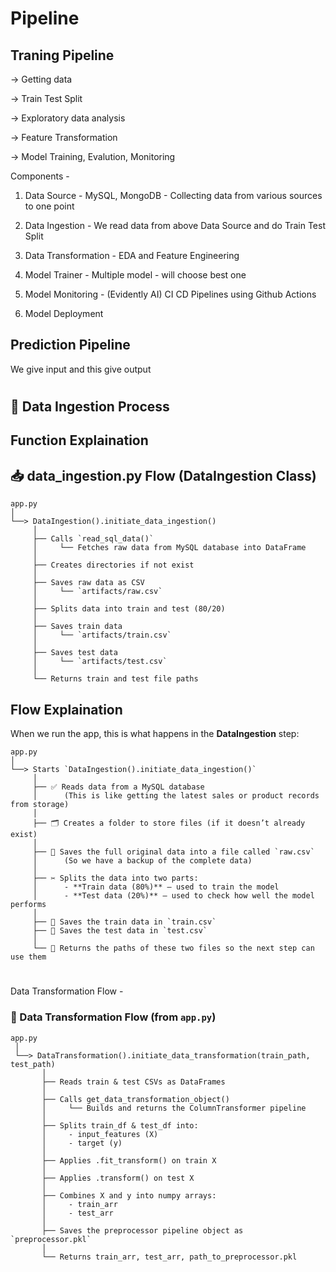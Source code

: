 # Pipeline 

## Traning Pipeline

-> Getting data

-> Train Test Split

-> Exploratory data analysis

-> Feature Transformation

-> Model Training, Evalution, Monitoring

Components - 

1. Data Source - MySQL, MongoDB - Collecting data from various sources to one point

2. Data Ingestion - We read data from above Data Source and do Train Test Split

3. Data Transformation - EDA and Feature Engineering

4. Model Trainer - Multiple model - will choose best one

5. Model Monitoring - (Evidently AI) CI CD Pipelines using Github Actions

6. Model Deployment 


## Prediction Pipeline 

We give input and this give output

#

## 🧊 Data Ingestion Process 

## Function Explaination

## 📥 data_ingestion.py Flow (DataIngestion Class)

```text
app.py
│
└──> DataIngestion().initiate_data_ingestion()
     │
     ├── Calls `read_sql_data()`
     │     └── Fetches raw data from MySQL database into DataFrame
     │
     ├── Creates directories if not exist
     │
     ├── Saves raw data as CSV
     │     └── `artifacts/raw.csv`
     │
     ├── Splits data into train and test (80/20)
     │
     ├── Saves train data
     │     └── `artifacts/train.csv`
     │
     ├── Saves test data
     │     └── `artifacts/test.csv`
     │
     └── Returns train and test file paths
```

## Flow Explaination

When we run the app, this is what happens in the **DataIngestion** step:

```text
app.py  
│  
└──> Starts `DataIngestion().initiate_data_ingestion()`
     │
     ├── ✅ Reads data from a MySQL database  
     │      (This is like getting the latest sales or product records from storage)
     │
     ├── 🗂️ Creates a folder to store files (if it doesn’t already exist)
     │
     ├── 📄 Saves the full original data into a file called `raw.csv`
     │      (So we have a backup of the complete data)
     │
     ├── ✂️ Splits the data into two parts:
     │      - **Train data (80%)** – used to train the model  
     │      - **Test data (20%)** – used to check how well the model performs  
     │
     ├── 💾 Saves the train data in `train.csv`  
     ├── 💾 Saves the test data in `test.csv`  
     │
     └── 🔁 Returns the paths of these two files so the next step can use them

```


#

Data Transformation Flow - 

### 🔄 Data Transformation Flow (from `app.py`)

```text
app.py
 │
 └──> DataTransformation().initiate_data_transformation(train_path, test_path)
       │
       ├── Reads train & test CSVs as DataFrames
       │
       ├── Calls get_data_transformation_object()
       │     └── Builds and returns the ColumnTransformer pipeline
       │
       ├── Splits train_df & test_df into:
       │     - input_features (X)
       │     - target (y)
       │
       ├── Applies .fit_transform() on train X
       │
       ├── Applies .transform() on test X
       │
       ├── Combines X and y into numpy arrays:
       │     - train_arr
       │     - test_arr
       │
       ├── Saves the preprocessor pipeline object as `preprocessor.pkl`
       │
       └── Returns train_arr, test_arr, path_to_preprocessor.pkl

